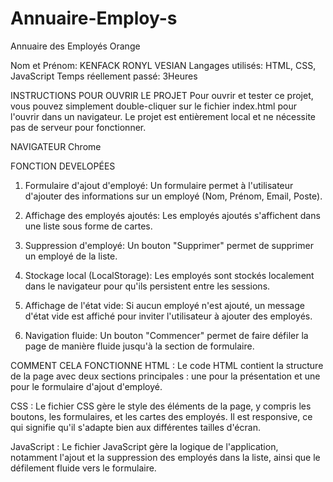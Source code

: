 # Annuaire-Employ-s
Annuaire des Employés Orange

Nom et Prénom: KENFACK RONYL VESIAN
Langages utilisés: HTML, CSS, JavaScript
Temps réellement passé: 3Heures 

INSTRUCTIONS POUR OUVRIR LE PROJET
Pour ouvrir et tester ce projet, vous pouvez simplement double-cliquer sur le fichier index.html pour l'ouvrir dans un navigateur. Le projet est entièrement local et ne nécessite pas de serveur pour fonctionner.

NAVIGATEUR
Chrome

FONCTION DEVELOPÉES
1. Formulaire d'ajout d'employé: Un formulaire permet à l'utilisateur d'ajouter des informations sur un employé (Nom, Prénom, Email, Poste).

2. Affichage des employés ajoutés: Les employés ajoutés s'affichent dans une liste sous forme de cartes.

3. Suppression d'employé: Un bouton "Supprimer" permet de supprimer un employé de la liste.

4. Stockage local (LocalStorage): Les employés sont stockés localement dans le navigateur pour qu'ils persistent entre les sessions.

5. Affichage de l'état vide: Si aucun employé n'est ajouté, un message d'état vide est affiché pour inviter l'utilisateur à ajouter des employés.

6. Navigation fluide: Un bouton "Commencer" permet de faire défiler la page de manière fluide jusqu'à la section de formulaire.

COMMENT CELA FONCTIONNE
HTML : Le code HTML contient la structure de la page avec deux sections principales : une pour la présentation et une pour le formulaire d'ajout d'employé.

CSS : Le fichier CSS gère le style des éléments de la page, y compris les boutons, les formulaires, et les cartes des employés. Il est responsive, ce qui signifie qu'il s'adapte bien aux différentes tailles d'écran.

JavaScript : Le fichier JavaScript gère la logique de l'application, notamment l'ajout et la suppression des employés dans la liste, ainsi que le défilement fluide vers le formulaire.

